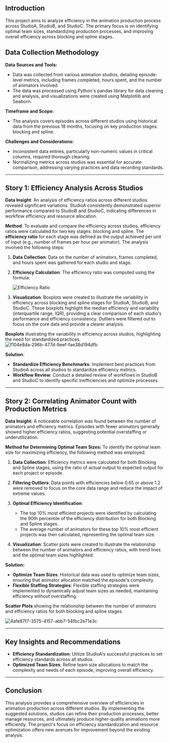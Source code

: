 
## **Introduction**

This project aims to analyze efficiency in the animation production process across StudioA, StudioB, and StudioC. The primary focus is on identifying optimal team sizes, standardizing production processes, and improving overall efficiency across blocking and spline stages.

## **Data Collection Methodology**

**Data Sources and Tools:**
- Data was collected from various animation studios, detailing episode-level metrics, including frames completed, hours spent, and the number of animators involved.
- The data was processed using Python's pandas library for data cleaning and analysis, and visualizations were created using Matplotlib and Seaborn.

**Timeframe and Scope:**
- The analysis covers episodes across different studios using historical data from the previous 18 months, focusing on key production stages: blocking and spline.

**Challenges and Considerations:**
- Inconsistent data entries, particularly non-numeric values in critical columns, required thorough cleaning.
- Normalizing metrics across studios was essential for accurate comparison, addressing varying practices and data recording standards.

---

## **Story 1: Efficiency Analysis Across Studios**

**Data Insight**: 
An analysis of efficiency ratios across different studios revealed significant variations. StudioA consistently demonstrated superior performance compared to StudioB and StudioC, indicating differences in workflow efficiency and resource allocation.

**Method**:
To evaluate and compare the efficiency across studios, efficiency ratios were calculated for two key stages: blocking and spline. The **efficiency ratio** for each stage was defined as the output achieved per unit of input (e.g., number of frames per hour per animator). The analysis involved the following steps:
1. **Data Collection**: Data on the number of animators, frames completed, and hours spent was gathered for each studio and stage.
2. **Efficiency Calculation**: The efficiency ratio was computed using the formula:

   ![Efficiency Ratio](https://latex.codecogs.com/png.latex?\bg{white}\text{Efficiency%20Ratio}%20=%20\frac{\text{Output%20(Frames%20Completed)}}{\text{Input%20(Hours)}%20\times%20\text{Number%20of%20Animators}})

3. **Visualization**: Boxplots were created to illustrate the variability in efficiency across blocking and spline stages for StudioA, StudioB, and StudioC. These boxplots highlight the median efficiency and variability (interquartile range, IQR), providing a clear comparison of each studio's performance and efficiency consistency. Outliers were filtered out to focus on the core data and provide a clearer analysis.

**Boxplots** illustrating the variability in efficiency across studios, highlighting the need for standardized practices.
![f104e8da-296b-477d-9eef-fae38d194dfb](https://github.com/user-attachments/assets/7c0f4a63-bee4-48c1-b14b-24c6ad7fdbde)

**Solution**:
- **Standardize Efficiency Benchmarks**: Implement best practices from StudioA across all studios to standardize efficiency metrics.
- **Workflow Review**: Conduct a detailed review of workflows in StudioB and StudioC to identify specific inefficiencies and optimize processes.

---

## **Story 2: Correlating Animator Count with Production Metrics**

**Data Insight:**
A noticeable correlation was found between the number of animators and efficiency metrics. Episodes with fewer animators generally showed higher efficiency ratios, suggesting potential overstaffing or underutilization.

**Method for Determining Optimal Team Sizes:**
To identify the optimal team size for maximizing efficiency, the following method was employed:

1. **Data Collection**: Efficiency metrics were calculated for both Blocking and Spline stages, using the ratio of actual output to expected output for each project or episode.

2. **Filtering Outliers**: Data points with efficiencies below 0.65 or above 1.2 were removed to focus on the core data range and reduce the impact of extreme values.

3. **Optimal Efficiency Identification**:
   - The top 10% most efficient projects were identified by calculating the 90th percentile of the efficiency distribution for both Blocking and Spline stages.
   - The average number of animators for these top 10% most efficient projects was then calculated, representing the optimal team size.

4. **Visualization**: Scatter plots were created to illustrate the relationship between the number of animators and efficiency ratios, with trend lines and the optimal team sizes highlighted.

**Solution:**
- **Optimize Team Sizes**: Historical data was used to optimize team sizes, ensuring that animator allocation matched the episode's complexity.
- **Flexible Staffing Strategies**: Flexible staffing strategies were implemented to dynamically adjust team sizes as needed, maintaining efficiency without overstaffing.

**Scatter Plots** showing the relationship between the number of animators and efficiency ratios for both blocking and spline stages.

![4afe87f7-3575-4157-abb7-54fbc2e71e3c](https://github.com/user-attachments/assets/6e759ba5-d0dd-48bd-8ae1-109428c70391)

---

## **Key Insights and Recommendations**

- **Efficiency Standardization**: Utilize StudioA's successful practices to set efficiency standards across all studios.
- **Optimized Team Sizes**: Refine team size allocations to match the complexity and needs of each episode, improving overall efficiency.

---

## **Conclusion**

This analysis provides a comprehensive overview of efficiencies in animation production across different studios. By implementing the suggested solutions, studios can refine their production processes, better manage resources, and ultimately produce higher-quality animations more efficiently. The project's focus on efficiency standardization and resource optimization offers new avenues for improvement beyond the existing analysis.
